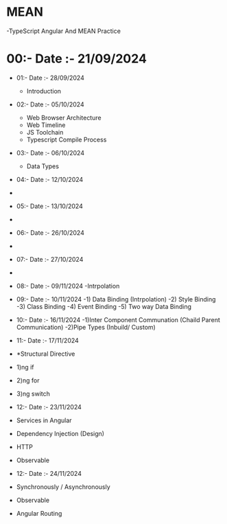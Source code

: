 # MEAN
-TypeScript Angular And MEAN Practice
# 00:- Date :-  21/09/2024 
  
- 01:- Date :-  28/09/2024   
  - Introduction

- 02:- Date :-  05/10/2024  
  - Web Browser Architecture
  - Web Timeline
  - JS Toolchain
  - Typescript Compile Process
 
- 03:- Date :-  06/10/2024    
  - Data Types
 

- 04:- Date :-  12/10/2024
- 
- 05:- Date :-  13/10/2024
- 
- 06:- Date :-  26/10/2024
- 
- 07:- Date :-  27/10/2024
-
- 08:- Date :-  09/11/2024
-Intrpolation
- 09:- Date :-  10/11/2024
-1) Data Binding (Intrpolation)
-2) Style Binding
-3) Class Binding
-4) Event Binding
-5) Two way Data Binding
- 10:- Date :-  16/11/2024
-1)Inter Component Communation (Chaild Parent Communication)
-2)Pipe Types (Inbuild/ Custom)
- 11:- Date :-  17/11/2024
- *Structural Directive
- 1)ng if
- 2)ng for
- 3)ng switch
- 12:- Date :-  23/11/2024
- Services in Angular
- Dependency Injection (Design)
- HTTP
- Observable
- 12:- Date :-  24/11/2024
- Synchronously / Asynchronously
- Observable
- Angular Routing
